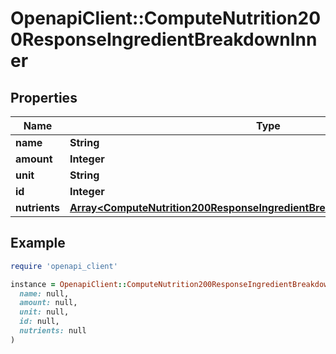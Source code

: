 # OpenapiClient::ComputeNutrition200ResponseIngredientBreakdownInner

## Properties

| Name | Type | Description | Notes |
| ---- | ---- | ----------- | ----- |
| **name** | **String** |  | [optional] |
| **amount** | **Integer** |  | [optional] |
| **unit** | **String** |  | [optional] |
| **id** | **Integer** |  | [optional] |
| **nutrients** | [**Array&lt;ComputeNutrition200ResponseIngredientBreakdownInnerNutrientsInner&gt;**](ComputeNutrition200ResponseIngredientBreakdownInnerNutrientsInner.md) |  | [optional] |

## Example

```ruby
require 'openapi_client'

instance = OpenapiClient::ComputeNutrition200ResponseIngredientBreakdownInner.new(
  name: null,
  amount: null,
  unit: null,
  id: null,
  nutrients: null
)
```

